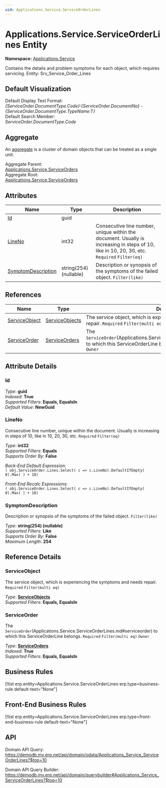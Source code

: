 ```yaml
---
uid: Applications.Service.ServiceOrderLines
---
```

# Applications.Service.ServiceOrderLines Entity

**Namespace:** [Applications.Service](Applications.Service.md)  

Contains the details and problem symptoms for each object, which requires servicing. Entity: Srv_Service_Order_Lines

## Default Visualization
Default Display Text Format:  
_{ServiceOrder.DocumentType.Code}:{ServiceOrder.DocumentNo} - {ServiceOrder.DocumentType.TypeName:T}_  
Default Search Member:  
_ServiceOrder.DocumentType.Code_  

## Aggregate
An [aggregate](https://docs.erp.net/tech/advanced/concepts/aggregates.html) is a cluster of domain objects that can be treated as a single unit.  

Aggregate Parent:  
[Applications.Service.ServiceOrders](Applications.Service.ServiceOrders.md)  
Aggregate Root:  
[Applications.Service.ServiceOrders](Applications.Service.ServiceOrders.md)  

## Attributes

| Name | Type | Description |
| ---- | ---- | --- |
| [Id](Applications.Service.ServiceOrderLines.md#id) | guid |  
| [LineNo](Applications.Service.ServiceOrderLines.md#lineno) | int32 | Consecutive line number, unique within the document. Usually is increasing in steps of 10, like in 10, 20, 30, etc. `Required` `Filter(eq)` 
| [SymptomDescription](Applications.Service.ServiceOrderLines.md#symptomdescription) | string(254) (nullable) | Description or synopsis of the symptoms of the failed object. `Filter(like)` 

## References

| Name | Type | Description |
| ---- | ---- | --- |
| [ServiceObject](Applications.Service.ServiceOrderLines.md#serviceobject) | [ServiceObjects](Applications.Service.ServiceObjects.md) | The service object, which is experiencing the symptoms and needs repair. `Required` `Filter(multi eq)` |
| [ServiceOrder](Applications.Service.ServiceOrderLines.md#serviceorder) | [ServiceOrders](Applications.Service.ServiceOrders.md) | The `ServiceOrder`(Applications.Service.ServiceOrderLines.md#serviceorder) to which this ServiceOrderLine belongs. `Required` `Filter(multi eq)` `Owner` |


## Attribute Details

### Id

_Type_: **guid**  
_Indexed_: **True**  
_Supported Filters_: **Equals, EqualsIn**  
_Default Value_: **NewGuid**  

### LineNo

Consecutive line number, unique within the document. Usually is increasing in steps of 10, like in 10, 20, 30, etc. `Required` `Filter(eq)`

_Type_: **int32**  
_Supported Filters_: **Equals**  
_Supports Order By_: **False**  

_Back-End Default Expression:_  
`( obj.ServiceOrder.Lines.Select( c => c.LineNo).DefaultIfEmpty( 0).Max( ) + 10)`

_Front-End Recalc Expressions:_  
`( obj.ServiceOrder.Lines.Select( c => c.LineNo).DefaultIfEmpty( 0).Max( ) + 10)`
### SymptomDescription

Description or synopsis of the symptoms of the failed object. `Filter(like)`

_Type_: **string(254) (nullable)**  
_Supported Filters_: **Like**  
_Supports Order By_: **False**  
_Maximum Length_: **254**  


## Reference Details

### ServiceObject

The service object, which is experiencing the symptoms and needs repair. `Required` `Filter(multi eq)`

_Type_: **[ServiceObjects](Applications.Service.ServiceObjects.md)**  
_Supported Filters_: **Equals, EqualsIn**  

### ServiceOrder

The `ServiceOrder`(Applications.Service.ServiceOrderLines.md#serviceorder) to which this ServiceOrderLine belongs. `Required` `Filter(multi eq)` `Owner`

_Type_: **[ServiceOrders](Applications.Service.ServiceOrders.md)**  
_Indexed_: **True**  
_Supported Filters_: **Equals, EqualsIn**  



## Business Rules

[!list erp.entity=Applications.Service.ServiceOrderLines erp.type=business-rule default-text="None"]

## Front-End Business Rules

[!list erp.entity=Applications.Service.ServiceOrderLines erp.type=front-end-business-rule default-text="None"]

## API

Domain API Query:
<https://demodb.my.erp.net/api/domain/odata/Applications_Service_ServiceOrderLines?$top=10>

Domain API Query Builder:
<https://demodb.my.erp.net/api/domain/querybuilder#Applications_Service_ServiceOrderLines?$top=10>

